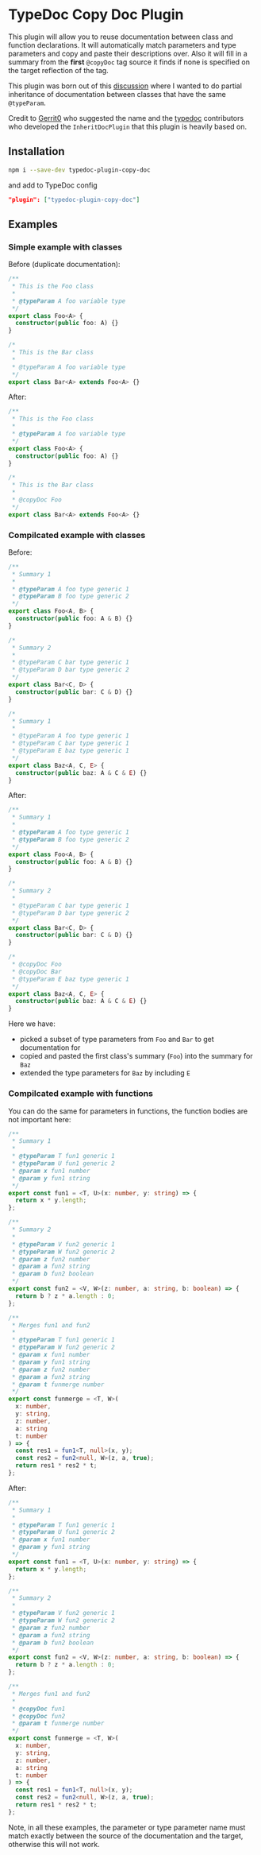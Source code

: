 # TypeDoc Copy Doc Plugin

This plugin will allow you to reuse documentation between class and function declarations. It will automatically match parameters
and type parameters and copy and paste their descriptions over. Also it will fill in a summary from the **first** `@copyDoc` tag
source it finds if none is specified on the target reflection of the tag.

This plugin was born out of this [discussion](https://github.com/TypeStrong/typedoc/discussions/3008#discussioncomment-14298716)
where I wanted to do partial inheritance of documentation between classes that have the same `@typeParam`.

Credit to [Gerrit0](https://github.com/Gerrit0) who suggested the name and the [typedoc](https://github.com/TypeStrong/typedoc)
contributors who developed the `InheritDocPlugin` that this plugin is heavily based on.

## Installation

```bash
npm i --save-dev typedoc-plugin-copy-doc
```
and add to TypeDoc config

```json
"plugin": ["typedoc-plugin-copy-doc"]
```

## Examples

### Simple example with classes

Before (duplicate documentation):

```ts
/**
 * This is the Foo class
 *
 * @typeParam A foo variable type
 */
export class Foo<A> {
  constructor(public foo: A) {}
}

/*
 * This is the Bar class
 *
 * @typeParam A foo variable type
 */
export class Bar<A> extends Foo<A> {}
```

After:

```ts
/**
 * This is the Foo class
 *
 * @typeParam A foo variable type
 */
export class Foo<A> {
  constructor(public foo: A) {}
}

/*
 * This is the Bar class
 *
 * @copyDoc Foo
 */
export class Bar<A> extends Foo<A> {}
```

### Compilcated example with classes

Before:

```ts
/**
 * Summary 1
 *
 * @typeParam A foo type generic 1
 * @typeParam B foo type generic 2
 */
export class Foo<A, B> {
  constructor(public foo: A & B) {}
}

/*
 * Summary 2
 *
 * @typeParam C bar type generic 1
 * @typeParam D bar type generic 2
 */
export class Bar<C, D> {
  constructor(public bar: C & D) {}
}

/*
 * Summary 1
 *
 * @typeParam A foo type generic 1
 * @typeParam C bar type generic 1
 * @typeParam E baz type generic 1
 */
export class Baz<A, C, E> {
  constructor(public baz: A & C & E) {}
}
```

After:

```ts
/**
 * Summary 1
 *
 * @typeParam A foo type generic 1
 * @typeParam B foo type generic 2
 */
export class Foo<A, B> {
  constructor(public foo: A & B) {}
}

/*
 * Summary 2
 *
 * @typeParam C bar type generic 1
 * @typeParam D bar type generic 2
 */
export class Bar<C, D> {
  constructor(public bar: C & D) {}
}

/*
 * @copyDoc Foo
 * @copyDoc Bar
 * @typeParam E baz type generic 1
 */
export class Baz<A, C, E> {
  constructor(public baz: A & C & E) {}
}
```

Here we have:
* picked a subset of type parameters from `Foo` and `Bar` to get documentation for
* copied and pasted the first class's summary (`Foo`) into the summary for `Baz`
* extended the type parameters for `Baz` by including `E`

### Compilcated example with functions

You can do the same for parameters in functions, the function bodies are not important here:

```ts
/**
 * Summary 1
 *
 * @typeParam T fun1 generic 1
 * @typeParam U fun1 generic 2
 * @param x fun1 number
 * @param y fun1 string
 */
export const fun1 = <T, U>(x: number, y: string) => {
  return x * y.length;
};

/**
 * Summary 2
 *
 * @typeParam V fun2 generic 1
 * @typeParam W fun2 generic 2
 * @param z fun2 number
 * @param a fun2 string
 * @param b fun2 boolean
 */
export const fun2 = <V, W>(z: number, a: string, b: boolean) => {
  return b ? z * a.length : 0;
};

/**
 * Merges fun1 and fun2
 *
 * @typeParam T fun1 generic 1
 * @typeParam W fun2 generic 2
 * @param x fun1 number
 * @param y fun1 string
 * @param z fun2 number
 * @param a fun2 string
 * @param t funmerge number
 */
export const funmerge = <T, W>(
  x: number,
  y: string,
  z: number,
  a: string
  t: number
) => {
  const res1 = fun1<T, null>(x, y);
  const res2 = fun2<null, W>(z, a, true);
  return res1 * res2 * t;
}; 
```

After:
```ts
/**
 * Summary 1
 *
 * @typeParam T fun1 generic 1
 * @typeParam U fun1 generic 2
 * @param x fun1 number
 * @param y fun1 string
 */
export const fun1 = <T, U>(x: number, y: string) => {
  return x * y.length;
};

/**
 * Summary 2
 *
 * @typeParam V fun2 generic 1
 * @typeParam W fun2 generic 2
 * @param z fun2 number
 * @param a fun2 string
 * @param b fun2 boolean
 */
export const fun2 = <V, W>(z: number, a: string, b: boolean) => {
  return b ? z * a.length : 0;
};

/**
 * Merges fun1 and fun2
 *
 * @copyDoc fun1
 * @copyDoc fun2
 * @param t funmerge number
 */
export const funmerge = <T, W>(
  x: number,
  y: string,
  z: number,
  a: string
  t: number
) => {
  const res1 = fun1<T, null>(x, y);
  const res2 = fun2<null, W>(z, a, true);
  return res1 * res2 * t;
}; 
```

Note, in all these examples, the parameter or type parameter name must match exactly between the source of the
documentation and the target, otherwise this will not work.
